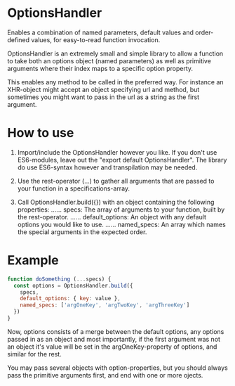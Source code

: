 # OptionsHandler
Enables a combination of named parameters, default values and order-defined values, for easy-to-read function invocation.

OptionsHandler is an extremely small and simple library to allow a function to take both an options object (named parameters) as well as primitive arguments where their index maps to a specific option property.

This enables any method to be called in the preferred way. For instance an XHR-object might accept an object specifying url and method, but sometimes you might want to pass in the url as a string as the first argument.

# How to use
1. Import/include the OptionsHandler however you like. If you don't use ES6-modules, leave out the "export default OptionsHandler". The library do use ES6-syntax however and transpilation may be needed.

2. Use the rest-operator (...) to gather all arguments that are passed to your function in a specifications-array.

3. Call OptionsHandler.build({}) with an object containing the following properties:
...... specs: The array of arguments to your function, built by the rest-operator.
...... default_options: An object with any default options you would like to use.
...... named_specs: An array which names the special arguments in the expected order.

# Example
```js
function doSomething (...specs) {
  const options = OptionsHandler.build({
    specs,
    default_options: { key: value },
    named_specs: ['argOneKey', 'argTwoKey', 'argThreeKey']
  })
}
```

Now, options consists of a merge between the default options, any options passed in as an object and most importantly, if the first argument was not an object it's value will be set in the argOneKey-property of options, and similar for the rest.
    
You may pass several objects with option-properties, but you should always pass the primitive arguments first, and end with one or more ojects.
